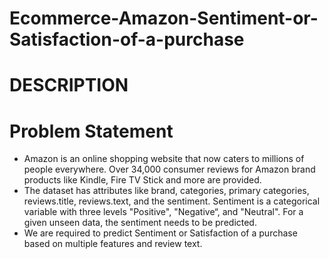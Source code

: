 # Ecommerce-Amazon-Sentiment-or-Satisfaction-of-a-purchase

# DESCRIPTION  

# Problem Statement 

-   Amazon is an online shopping website that now caters to millions of people everywhere. Over 34,000 consumer reviews for Amazon brand products like Kindle, Fire TV Stick and more are provided.
-   The dataset has attributes like brand, categories, primary categories, reviews.title, reviews.text, and the sentiment. Sentiment is a categorical variable with three levels "Positive", "Negative“, and "Neutral". For a given unseen data, the sentiment needs to be predicted.
-   We are required to predict Sentiment or Satisfaction of a purchase based on multiple features and review text.


